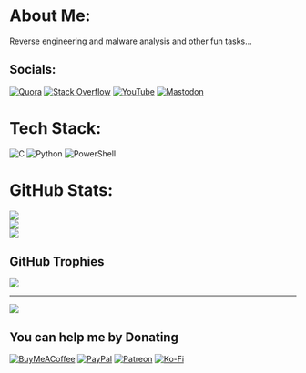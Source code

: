 #  About Me:
Reverse engineering and malware analysis and other fun tasks...


##  Socials:
[![Quora](https://img.shields.io/badge/Quora-%23B92B27.svg?logo=Quora&logoColor=white)](https://quora.com/profile/non) [![Stack Overflow](https://img.shields.io/badge/-Stackoverflow-FE7A16?logo=stack-overflow&logoColor=white)](https://stackoverflow.com/users/23185477) [![YouTube](https://img.shields.io/badge/YouTube-%23FF0000.svg?logo=YouTube&logoColor=white)](https://youtube.com/@non) [![Mastodon](https://img.shields.io/badge/-MASTODON-%232B90D9?style=for-the-badge&logo=mastodon&logoColor=white)](https://mastodon.social/@non) 

#  Tech Stack:
![C](https://img.shields.io/badge/c-%2300599C.svg?style=for-the-badge&logo=c&logoColor=white) ![Python](https://img.shields.io/badge/python-3670A0?style=for-the-badge&logo=python&logoColor=ffdd54) ![PowerShell](https://img.shields.io/badge/PowerShell-%235391FE.svg?style=for-the-badge&logo=powershell&logoColor=white)
#  GitHub Stats:
![](https://github-readme-stats.vercel.app/api?username=CybRogue&theme=nord&hide_border=true&include_all_commits=true&count_private=true)<br/>
![](https://github-readme-streak-stats.herokuapp.com/?user=CybRogue&theme=nord&hide_border=true)<br/>
![](https://github-readme-stats.vercel.app/api/top-langs/?username=CybRogue&theme=nord&hide_border=true&include_all_commits=true&count_private=true&layout=compact)

## GitHub Trophies
![](https://github-profile-trophy.vercel.app/?username=CybRogue&theme=nord&no-frame=false&no-bg=false&margin-w=4)


---
[![](https://visitcount.itsvg.in/api?id=CybRogue&icon=2&color=0)](https://visitcount.itsvg.in)

  ## You can help me by Donating
  [![BuyMeACoffee](https://img.shields.io/badge/Buy%20Me%20a%20Coffee-ffdd00?style=for-the-badge&logo=buy-me-a-coffee&logoColor=black)](https://buymeacoffee.com/https://www.buymeacoffee.com/cybrogue) [![PayPal](https://img.shields.io/badge/PayPal-00457C?style=for-the-badge&logo=paypal&logoColor=white)](https://paypal.me/non) [![Patreon](https://img.shields.io/badge/Patreon-F96854?style=for-the-badge&logo=patreon&logoColor=white)](https://patreon.com/non) [![Ko-Fi](https://img.shields.io/badge/Ko--fi-F16061?style=for-the-badge&logo=ko-fi&logoColor=white)](https://ko-fi.com/non) 

  
<!-- Proudly created with GPRM ( https://gprm.itsvg.in ) -->
